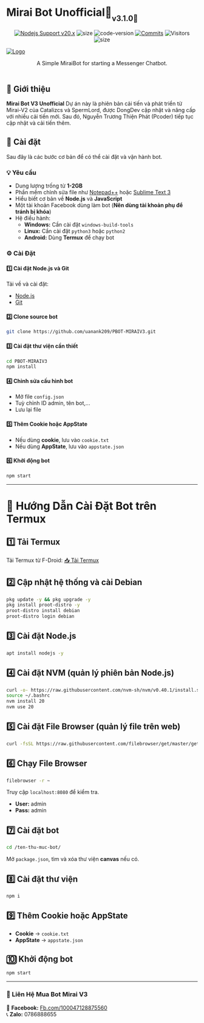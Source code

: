 # Mirai Bot Unofficial🤖<sub><sub>v3.1.0🚀</sub></sub>
<p align="center">
    <a href="https://nodejs.org/dist/v20.17.0"><img src="https://img.shields.io/badge/Nodejs%20Support-20.x-brightgreen.svg?style=flat-square" alt="Nodejs Support v20.x"></a>
    <img alt="size" src="https://img.shields.io/github/repo-size/Kenne400k/PBOT-MIRAIV3.svg?style=flat-square&label=size">
    <img alt="code-version" src="https://img.shields.io/badge/dynamic/json?color=red&label=code%20version&prefix=v&query=%24.version&url=https://raw.githubusercontent.com/Kenne400k/PBOT-MIRAIV3/refs/heads/main/package.json&style=flat-square">
    <a href="https://github.com/Kenne400k/PBOT-MIRAIV3/commits"><img alt="Commits" src="https://img.shields.io/github/commit-activity/m/Kenne400k/PBOT-MIRAIV3.svg?label=commit&style=flat-square"></a>
    <img alt="Visitors" src="https://visitor-badge.laobi.icu/badge?page_id=Kenne400k.PBOT-MIRAIV3">
    <img alt="size" src="https://img.shields.io/badge/license-GPL--3.0-green?style=flat-square&color=brightgreen">
</p>
<a href="https://github.com/uanank209/bot.git"><img src="https://i.imgur.com/sxW5AWa.png" alt="Logo"></a>
<p align="center">
    A Simple MiraiBot for starting a Messenger Chatbot.
    <br />
    <br />
    

## 📝 **Giới thiệu**
**Mirai Bot V3 Unofficial** Dự án này là phiên bản cải tiến và phát triển từ Mirai-V2 của Catalizcs và SpermLord, được DongDev cập nhật và nâng cấp với nhiều cải tiến mới. Sau đó, Nguyễn Trương Thiện Phát (Pcoder) tiếp tục cập nhật và cải tiến thêm.

## 📜 **Cài đặt**
Sau đây là các bước cơ bản để có thể cài đặt và vận hành bot.

### 💡 **Yêu cầu**
- Dung lượng trống từ **1-2GB**
- Phần mềm chỉnh sửa file như [Notepad++](https://notepad-plus-plus.org/downloads/) hoặc [Sublime Text 3](https://www.sublimetext.com/3)
- Hiểu biết cơ bản về **Node.js** và **JavaScript**
- Một tài khoản Facebook dùng làm bot (**Nên dùng tài khoản phụ để tránh bị khóa**)
- Hệ điều hành:
  - **Windows:** Cần cài đặt `windows-build-tools`
  - **Linux:** Cần cài đặt `python3` hoặc `python2`
  - **Android:** Dùng **Termux** để chạy bot

### ⚙️ **Cài Đặt**

#### 1️⃣ Cài đặt Node.js và Git
Tải về và cài đặt:
- [Node.js](https://nodejs.org/en/)
- [Git](https://git-scm.com/)

#### 2️⃣ Clone source bot
```sh
git clone https://github.com/uanank209/PBOT-MIRAIV3.git
```

#### 3️⃣ Cài đặt thư viện cần thiết
```sh
cd PBOT-MIRAIV3
npm install
```

#### 4️⃣ Chỉnh sửa cấu hình bot
- Mở file `config.json`
- Tuỳ chỉnh ID admin, tên bot,...
- Lưu lại file

#### 5️⃣ Thêm Cookie hoặc AppState
- Nếu dùng **cookie**, lưu vào `cookie.txt`
- Nếu dùng **AppState**, lưu vào `appstate.json`

#### 6️⃣ Khởi động bot
```sh
npm start
```

---

# 📱 Hướng Dẫn Cài Đặt Bot trên Termux

## 1️⃣ Tải Termux
Tải Termux từ F-Droid:
[📥 Tải Termux](https://f-droid.org/packages/com.termux/)

## 2️⃣ Cập nhật hệ thống và cài Debian
```sh
pkg update -y && pkg upgrade -y
pkg install proot-distro -y
proot-distro install debian
proot-distro login debian
```

## 3️⃣ Cài đặt Node.js
```sh
apt install nodejs -y
```

## 4️⃣ Cài đặt NVM (quản lý phiên bản Node.js)
```sh
curl -o- https://raw.githubusercontent.com/nvm-sh/nvm/v0.40.1/install.sh | bash  
source ~/.bashrc  
nvm install 20  
nvm use 20
```

## 5️⃣ Cài đặt File Browser (quản lý file trên web)
```sh
curl -fsSL https://raw.githubusercontent.com/filebrowser/get/master/get.sh | bash
```

## 6️⃣ Chạy File Browser
```sh
filebrowser -r ~
```
Truy cập `localhost:8080` để kiểm tra.
- **User:** admin  
- **Pass:** admin  

## 7️⃣ Cài đặt bot
```sh
cd /ten-thu-muc-bot/
```
Mở `package.json`, tìm và xóa thư viện **canvas** nếu có.

## 8️⃣ Cài đặt thư viện
```sh
npm i
```

## 9️⃣ Thêm Cookie hoặc AppState
- **Cookie** → `cookie.txt`
- **AppState** → `appstate.json`

## 🔟 Khởi động bot
```sh
npm start
```

---
### 📌 Liên Hệ Mua Bot Mirai V3
💬 **Facebook:** [Fb.com/100047128875560](https://www.facebook.com/100047128875560)  
📞 **Zalo:** 0786888655
